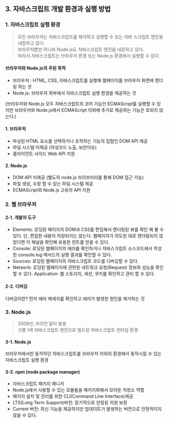 
## 3. 자바스크립트 개발 환경과 실행 방법 


### 1. 자바스크립트 실행 환경
> 모든 브라우저는 자바스크립트를 해석하고 실행할 수 있는 자바 스크립트 엔진을 내장하고 있다.  
> 브라우저뿐만 아니라 Node.js도 자바스크립트 엔진을 내장하고 있다.  
> 따라서 자바스크립트는 브라우저 환경 또는 Node.js 환경에서 실행할 수 있다.

#### 브라우저와 Node.js의 주된 목적
- 브라우저 : HTML, CSS, 자바스크립트를 실행해 웹페이지를 브라우저 화면에 렌더링 하는 것
- Node.js: 브라우저 외부에서 자바스크립트 실행 환경을 제공하는 것  

(브라우저와 Node.js 모두 자바스크립트의 코어 기능인 ECMAScript를 실행할 수 있지만 브라우저와 Node.js에서 ECMAScript 이외에 추가로 제공하는 기능은 호되지 않는다.)

#### 1. 브라우저
- 파싱된 HTML 요소를 선택하거나 조작하는 기능의 집합인 DOM API 제공
- 파일 시스템 미제공 (악성코드 노출, 보안이슈)
- 클라이언트 사이드 Web API 지원

#### 2. Node.js
- DOM API 미제공 (별도의 node.js 라이브러리를 통해 DOM 접근 가능)
- 파일 생성, 수정 할 수 있는 파일 시스템 제공
- ECMAScript와 Node.js 고유의 API 지원



### 2. 웹 브라우저
#### 2-1. 개발자 도구
- Elements: 로딩된 페이지의 DOM과 CSS를 편집해서 렌더링된 뷰를 확인 해 볼 수 있다. 단, 편집한 내용이 저장되지는 않는다. 웹페이지가 의도된 대로 렌더링되지 않았다면 이 패널을 확인해 유용한 힌트를 얻을 수 있다.
- Console: 로딩된 웹페이지의 에러를 확인하거나 자바스크립트 소스코드에서 작성한 console.log 메서드의 실행 결과를 확인할 수 있다.
- Sources: 로딩된 웹페이지의 자바스크립트 코드를 디버깅할 수 있다.
- Network: 로딩된 웹페이지에 관련된 네트워크 요청(Request) 정보와 성능을 확인할 수 있다.
Application: 웹 스토리지, 세션, 쿠키를 확인하고 관리 할 수 있다.


#### 2-2. 디버깅
디버깅이란?
먼저 에러 메세지를 확인하고 에러가 발생한 원인을 제거하는 것

### 3. Node.js
> 2009년, 라이언 달이 발표  
> 크롬 V8 자바스크립트 엔진으로 빌드된 자바스크립트 런타임 환경

#### 3-1. Node.js
브라우저에서만 동작하던 자바스크립트를 브라우저 이외의 환경에서 동작시킬 수 있는 자바스크립트 실행 환경

#### 3-2. npm (node package manager)
- 자바스크립트 패키지 매니저
- Node.js에서 사용할 수 있는 모듈들을 패키지화해서 모아둔 저장소 역할
- 패키지 설치 및 관리를 위한 CLI(Command Line Interface)제공
- LTS(Long Term Support)버전: 장기적으로 안정된 지원 보장
- Current 버전: 최신 기능을 제공하지만 업데이트가 발생하는 버전으로 안정적이지 않을 수 있다.

